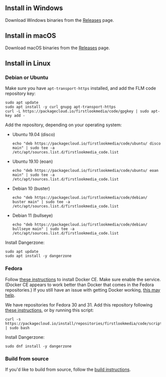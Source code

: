 ## Install in Windows

Download Windows binaries from the [Releases](https://github.com/firstlookmedia/dangerzone/releases) page.

## Install in macOS

Download macOS binaries from the [Releases](https://github.com/firstlookmedia/dangerzone/releases) page.

## Install in Linux

### Debian or Ubuntu

Make sure you have `apt-transport-https` installed, and add the FLM code repository key:

```
sudo apt update
sudo apt install -y curl gnupg apt-transport-https
curl -L https://packagecloud.io/firstlookmedia/code/gpgkey | sudo apt-key add -
```

Add the repository, depending on your operating system:

- Ubuntu 19.04 (disco)
  ```
  echo "deb https://packagecloud.io/firstlookmedia/code/ubuntu/ disco main" | sudo tee -a /etc/apt/sources.list.d/firstlookmedia_code.list
  ```
- Ubuntu 19.10 (eoan)
  ```
  echo "deb https://packagecloud.io/firstlookmedia/code/ubuntu/ eoan main" | sudo tee -a /etc/apt/sources.list.d/firstlookmedia_code.list
  ```
- Debian 10 (buster)
  ```
  echo "deb https://packagecloud.io/firstlookmedia/code/debian/ buster main" | sudo tee -a /etc/apt/sources.list.d/firstlookmedia_code.list
  ```
- Debian 11 (bullseye)
  ```
  echo "deb https://packagecloud.io/firstlookmedia/code/debian/ bullseye main" | sudo tee -a /etc/apt/sources.list.d/firstlookmedia_code.list
  ```

Install Dangerzone:

```
sudo apt update
sudo apt install -y dangerzone
```

### Fedora

Follow [these instructions](https://docs.docker.com/install/linux/docker-ce/fedora/) to install Docker CE. Make sure enable the service. (Docker CE appears to work better than Docker that comes in the Fedora repositories.) If you still have an issue with getting Docker working, [this may help](https://docs.docker.com/install/linux/docker-ce/fedora/). 

We have repositories for Fedora 30 and 31. Add this repository following [these instructions](https://packagecloud.io/firstlookmedia/code/install#manual-rpm), or by running this script:

```
curl -s https://packagecloud.io/install/repositories/firstlookmedia/code/script.rpm.sh | sudo bash
```

Install Dangerzone:

```
sudo dnf install -y dangerzone
```

### Build from source

If you'd like to build from source, follow the [build instructions](https://github.com/firstlookmedia/dangerzone/blob/master/BUILD.md).
